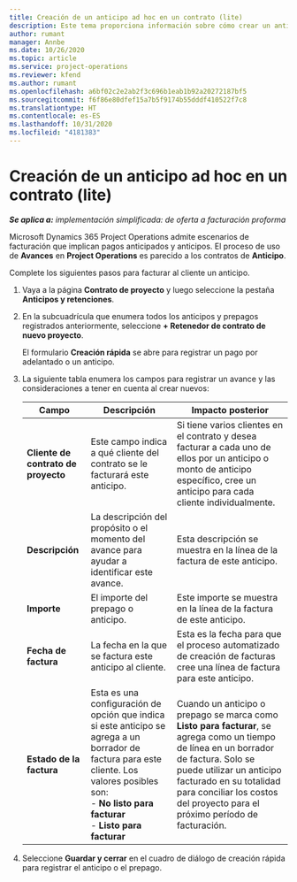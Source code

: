 ```yaml
---
title: Creación de un anticipo ad hoc en un contrato (lite)
description: Este tema proporciona información sobre cómo crear un anticipo en un contrato según sea necesario.
author: rumant
manager: Annbe
ms.date: 10/26/2020
ms.topic: article
ms.service: project-operations
ms.reviewer: kfend
ms.author: rumant
ms.openlocfilehash: a6bf02c2e2ab2f3c696b1eab1b92a20272187bf5
ms.sourcegitcommit: f6f86e80dfef15a7b5f9174b55dddf410522f7c8
ms.translationtype: HT
ms.contentlocale: es-ES
ms.lasthandoff: 10/31/2020
ms.locfileid: "4181383"
---
```

# <a name="creating-an-ad-hoc-advance-on-a-contract---lite"></a>Creación de un anticipo ad hoc en un contrato (lite)

_**Se aplica a:** implementación simplificada: de oferta a facturación proforma_

Microsoft Dynamics 365 Project Operations admite escenarios de facturación que implican pagos anticipados y anticipos. El proceso de uso de **Avances** en **Project Operations** es parecido a los contratos de **Anticipo**. 

Complete los siguientes pasos para facturar al cliente un anticipo.

1. Vaya a la página **Contrato de proyecto** y luego seleccione la pestaña **Anticipos y retenciones**.
2. En la subcuadrícula que enumera todos los anticipos y prepagos registrados anteriormente, seleccione **+ Retenedor de contrato de nuevo proyecto**. 

    El formulario **Creación rápida** se abre para registrar un pago por adelantado o un anticipo.
    
3. La siguiente tabla enumera los campos para registrar un avance y las consideraciones a tener en cuenta al crear nuevos:

    | Campo | Descripción | Impacto posterior |
    | --- | --- | --- |
    | **Cliente de contrato de proyecto** | Este campo indica a qué cliente del contrato se le facturará este anticipo. | Si tiene varios clientes en el contrato y desea facturar a cada uno de ellos por un anticipo o monto de anticipo específico, cree un anticipo para cada cliente individualmente. |
    | **Descripción** | La descripción del propósito o el momento del avance para ayudar a identificar este avance. | Esta descripción se muestra en la línea de la factura de este anticipo. |
    | **Importe** | El importe del prepago o anticipo. | Este importe se muestra en la línea de la factura de este anticipo. |
    | **Fecha de factura** | La fecha en la que se factura este anticipo al cliente. | Esta es la fecha para que el proceso automatizado de creación de facturas cree una línea de factura para este anticipo. |
    | **Estado de la factura** | Esta es una configuración de opción que indica si este anticipo se agrega a un borrador de factura para este cliente. Los valores posibles son:</br>- **No listo para facturar**</br>- **Listo para facturar** | Cuando un anticipo o prepago se marca como **Listo para facturar**, se agrega como un tiempo de línea en un borrador de factura. Solo se puede utilizar un anticipo facturado en su totalidad para conciliar los costos del proyecto para el próximo período de facturación. |

4. Seleccione **Guardar y cerrar** en el cuadro de diálogo de creación rápida para registrar el anticipo o el prepago.
